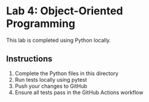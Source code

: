 # Lab 4: Object-Oriented Programming

This lab is completed using Python locally.

## Instructions

1. Complete the Python files in this directory
2. Run tests locally using pytest
3. Push your changes to GitHub
4. Ensure all tests pass in the GitHub Actions workflow 